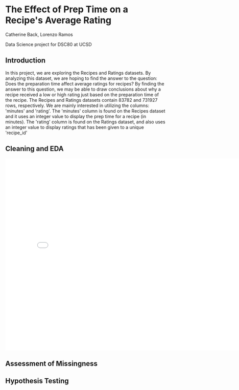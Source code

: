 # The Effect of Prep Time on a Recipe's Average Rating
Catherine Back, Lorenzo Ramos

Data Science project for DSC80 at UCSD

## Introduction

In this project, we are exploring the Recipes and Ratings datasets.  By analyzing this dataset,
we are hoping to find the answer to the question: Does the preparation time affect average ratings 
for recipes?  By finding the answer to this question, we may be able to draw conclusions about why
a recipe received a low or high rating just based on the preparation time of the recipe.  The Recipes
and Ratings datasets contain 83782 and 731927 rows, respectively.  We are mainly interested in
utilizing the columns: 'minutes' and 'rating'.  The 'minutes' column is found on the Recipes dataset
and it uses an integer value to display the prep time for a recipe (in minutes).  The 'rating' column is 
found on the Ratings dataset, and also uses an integer value to display ratings that has been given to a 
unique 'recipe_id'

## Cleaning and EDA

<iframe src="assets/ingredients_hist.html" width=800 height=600 frameBorder=0></iframe>

## Assessment of Missingness

## Hypothesis Testing